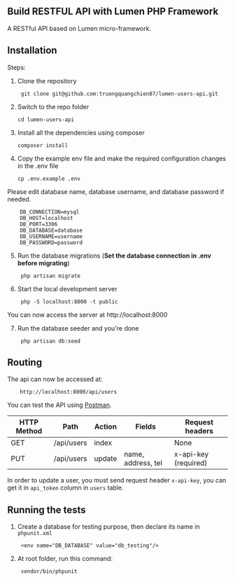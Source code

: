 ## Build RESTFUL API with Lumen PHP Framework

A RESTful API based on Lumen micro-framework.

## Installation

Steps:
1. Clone the repository

        git clone git@github.com:truongquangchien87/lumen-users-api.git
    
2. Switch to the repo folder
   
       cd lumen-users-api
   
3. Install all the dependencies using composer
   
       composer install
   
4. Copy the example env file and make the required configuration changes in the .env file
   
       cp .env.example .env
       
Please edit database name, database username, and database password if needed.

        DB_CONNECTION=mysql
        DB_HOST=localhost
        DB_PORT=3306
        DB_DATABASE=database
        DB_USERNAME=username
        DB_PASSWORD=password
       
5. Run the database migrations (**Set the database connection in .env before migrating**)

        php artisan migrate

6. Start the local development server

        php -S localhost:8000 -t public

You can now access the server at http://localhost:8000

7. Run the database seeder and you're done
   
        php artisan db:seed

## Routing

The api can now be accessed at: 

        http://localhost:8000/api/users
        
You can test the API using [Postman](https://www.getpostman.com/).

| HTTP Method	| Path       | Action    | Fields            | Request headers       |
| -----         | -----      | -----     | -------------     | ---------             |
| GET           | /api/users | index     |                   | None                  |
| PUT           | /api/users | update    | name, address, tel| x-api-key (required)  |

In order to update a user, you must send request header `x-api-key`, you can get it in `api_token` column in `users` table.

## Running the tests

1. Create a database for testing purpose, then declare its name in `phpunit.xml`

        <env name="DB_DATABASE" value="db_testing"/>

2. At root folder, run this command:

        vendor/bin/phpunit
        
